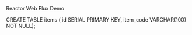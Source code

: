 Reactor Web Flux Demo

CREATE TABLE items ( id SERIAL PRIMARY KEY, item_code VARCHAR(100) NOT NULL);